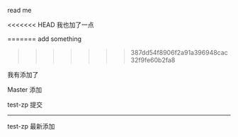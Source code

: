 


read me

<<<<<<< HEAD
我也加了一点

=======
add something
>>>>>>> 387dd54f8906f2a91a396948cac32f9fe60b2fa8



我有添加了

Master 添加

test-zp 提交

---------------------------
test-zp 最新添加
